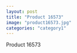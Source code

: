 ```yaml
---
layout: post
title: "Product 16573"
image: "product16573.jpg"
categories: "category1"
---
```

Product 16573
